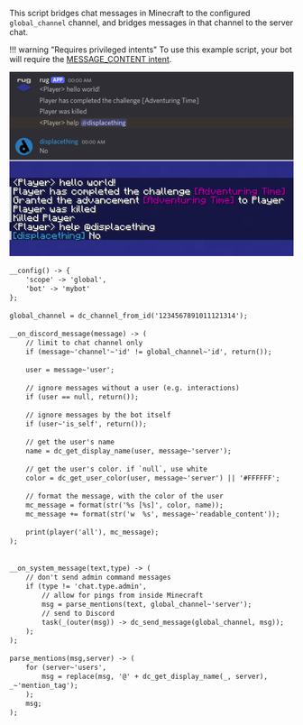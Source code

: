 This script bridges chat messages in Minecraft to the configured
`global_channel` channel, and bridges messages in that
channel to the server chat.

!!! warning "Requires privileged intents"
    To use this example script, your bot will require the [MESSAGE_CONTENT intent](/setup.md#intents).

![Demo chat](/assets/examples/chat.png)

```sc title="chat.sc"
__config() -> {
    'scope' -> 'global',
    'bot' -> 'mybot'
};

global_channel = dc_channel_from_id('1234567891011121314');

__on_discord_message(message) -> (
    // limit to chat channel only
    if (message~'channel'~'id' != global_channel~'id', return());

    user = message~'user';

    // ignore messages without a user (e.g. interactions)
    if (user == null, return());

    // ignore messages by the bot itself
    if (user~'is_self', return()); 

    // get the user's name
    name = dc_get_display_name(user, message~'server');

    // get the user's color. if `null`, use white
    color = dc_get_user_color(user, message~'server') || '#FFFFFF';

    // format the message, with the color of the user
    mc_message = format(str('%s [%s]', color, name));
    mc_message += format(str('w  %s', message~'readable_content'));

    print(player('all'), mc_message);
);


__on_system_message(text,type) -> (
    // don't send admin command messages
    if (type != 'chat.type.admin', 
        // allow for pings from inside Minecraft
        msg = parse_mentions(text, global_channel~'server');
        // send to Discord
        task(_(outer(msg)) -> dc_send_message(global_channel, msg)); 
    );
);

parse_mentions(msg,server) -> (
    for (server~'users',
        msg = replace(msg, '@' + dc_get_display_name(_, server), _~'mention_tag');
    );
    msg;
);
```